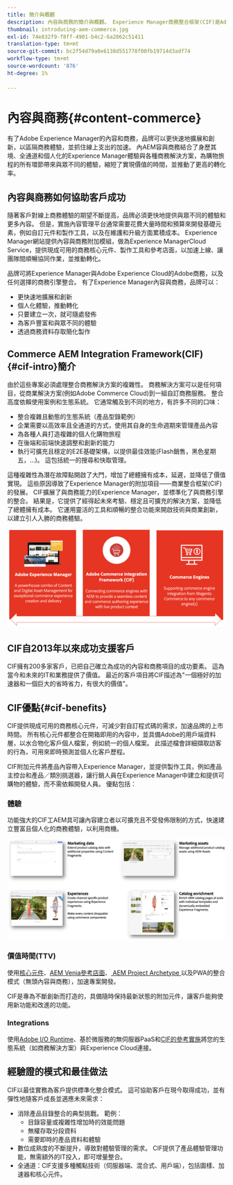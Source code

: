 ```yaml
---
title: 簡介與概觀
description: 內容與商務的簡介與概觀。 Experience Manager商務整合框架(CIF)是Adobe推薦的模式，將Magento和其他第三方商務解決方案的商務服務與該Experience Cloud進行整合和擴展。
thumbnail: introducing-aem-commerce.jpg
exl-id: 74e832f9-f8ff-4901-b4c2-6a2862c51411
translation-type: tm+mt
source-git-commit: bc2f54d79a0e6138d551778f00fb19714d3adf74
workflow-type: tm+mt
source-wordcount: '876'
ht-degree: 1%

---
```


# 內容與商務{#content-commerce}

有了Adobe Experience Manager的內容和商務，品牌可以更快速地擴展和創新，以區隔商務體驗，並抓住線上支出的加速。 內AEM容與商務結合了身歷其境、全通道和個人化的Experience Manager體驗與各種商務解決方案，為購物旅程的所有環節帶來與眾不同的體驗，縮短了實現價值的時間，並推動了更高的轉化率。

## 內容與商務如何協助客戶成功

隨著客戶對線上商務體驗的期望不斷提高，品牌必須更快地提供與眾不同的體驗和更多內容。 但是，實施內容管理平台通常需要花費大量時間和預算來開發基礎元素，例如自訂元件和製作工具，以及在維護和升級方面累積成本。 Experience Manager網站提供內容與商務附加模組，做為Experience ManagerCloud Service，提供現成可用的商務核心元件、製作工具和參考店面，以加速上線、讓團隊間順暢協同作業，並推動轉化。

品牌可將Experience Manager與Adobe Experience Cloud的Adobe商務，以及任何選擇的商務引擎整合。 有了Experience Manager內容與商務，品牌可以：

* 更快速地擴展和創新
* 個人化體驗，推動轉化
* 只要建立一次，就可隨處發佈
* 為客戶豐富和與眾不同的體驗
* 透過商務資料存取簡化製作

## Commerce AEM Integration Framework(CIF){#cif-intro}簡介

由於這些專案必須處理整合商務解決方案的複雜性。 商務解決方案可以是任何項目，從商業解決方案(例如Adobe Commerce Cloud)到一組自訂商務服務。 整合高度依賴使用案例和生態系統。 它通常觸及到不同的地方，有許多不同的口味：

* 整合複雜且動態的生態系統（產品型錄範例）
* 企業需要以高效率且全通道的方式，使用其自身的生命週期來管理產品內容
* 為各種人員打造複雜的個人化購物旅程
* 在後端和前端快速調整和創新的能力
* 執行可擴充且穩定的E2E基礎架構，以提供最佳效能(Flash銷售，黑色星期五，...)。 這包括統一的搜尋和快取管理。

這種複雜性為潛在故障點開啟了大門，增加了總體擁有成本，延遲，並降低了價值實現。 這些原因導致了Experience Manager的附加項目——商業整合框架(CIF)的發展。 CIF擴展了與商務能力的Experience Manager，並標準化了與商務引擎的整合。 結果是，它提供了經得起未來考驗、穩定且可擴充的解決方案，並降低了總體擁有成本。 它運用靈活的工具和順暢的整合功能來開啟技術與商業創新，以建立引人入勝的商務體驗。

![CIF元素](./assets/CIF/CIF_Overview.png)

## CIF自2013年以來成功支援客戶

CIF擁有200多家客戶，已把自己確立為成功的內容和商務項目的成功要素。 這為當今和未來的IT和業務提供了價值。 最近的客戶項目將CIF描述為&quot;一個極好的加速器和一個巨大的省時省力，有很大的價值&quot;。

## CIF優點{#cif-benefits}

CIF提供現成可用的商務核心元件，可減少對自訂程式碼的需求，加速品牌的上市時間。 所有核心元件都整合在開箱即用的內容中，並具備Adobe的用戶端資料層，以水合物化客戶個人檔案，例如統一的個人檔案。 此描述檔會詳細擷取訪客的行為，可用來即時預測並個人化客戶歷程。

CIF附加元件將產品內容帶入Experience Manager，並提供製作工具，例如產品主控台和產品／類別挑選器，讓行銷人員在Experience Manager中建立和提供可購物的體驗，而不需依賴開發人員。 優點包括：

### 體驗

功能強大的CIF工AEM具可讓內容建立者以可擴充且不受發佈限制的方式，快速建立豐富且個人化的商務體驗，以利用商機。

![CIF元素](./assets/CIF/CIF_Product_Experience_Management.png)

### 價值時間(TTV)

使用[核心元件](https://www.aemcomponents.dev/)、[AEM Venia參考店面](https://github.com/adobe/aem-cif-guides-venia)、[ AEM Project Archetype ](https://docs.adobe.com/content/help/zh-Hant/experience-manager-core-components/using/developing/archetype/overview.html)以及PWA的整合模式（無頭內容與商務），加速專案開發。

CIF是專為不斷創新而打造的，具備隨時保持最新狀態的附加元件，讓客戶能夠使用新功能和改進的功能。

### Integrations

使用[Adobe I/O Runtime](https://www.adobe.io/apis/experienceplatform/runtime.html)、基於微服務的無伺服器PaaS和[CIF的參考實施](https://github.com/adobe/commerce-cif-graphql-integration-reference)將您的生態系統（如商務解決方案）與Experience Cloud連接。

## 經驗證的模式和最佳做法

CIF以最佳實務為客戶提供標準化整合模式。 這可協助客戶在現今取得成功，並有彈性地隨客戶成長並適應未來需求：

* 消除產品目錄整合的典型挑戰。 範例：
   * 目錄容量或複雜性增加時的效能問題
   * 無權存取分段資料
   * 需要即時的產品資料和體驗
* 數位成熟度的不斷提升，導致對體驗管理的需求。 CIF提供了產品體驗管理功能，無需額外的IT投入，即可增量整合。
* 全通道：CIF支援多種觸點技術（伺服器端、混合式、用戶端），包括圖樣、加速器和核心元件。
